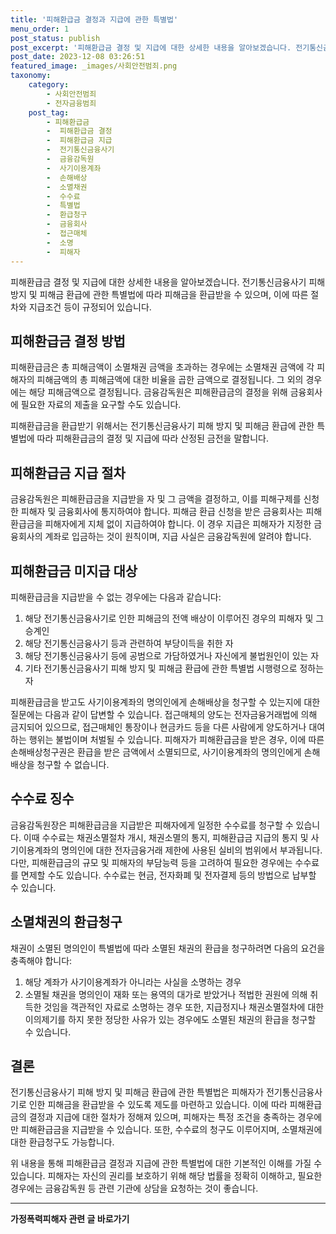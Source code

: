 ```yaml
---
title: '피해환급금 결정과 지급에 관한 특별법'
menu_order: 1
post_status: publish
post_excerpt: '피해환급금 결정 및 지급에 대한 상세한 내용을 알아보겠습니다. 전기통신금융사기 피해 방지 및 피해금 환급에 관한 특별법에 따라 피해금을 환급받을 수 있으며, 이에 따른 절차와 지급조건 등이 규정되어 있습니다.'
post_date: 2023-12-08 03:26:51
featured_image: _images/사회안전범죄.png
taxonomy:
    category:
        - 사회안전범죄
        - 전자금융범죄
    post_tag:
        - 피해환급금
        -  피해환급금 결정
        -  피해환급금 지급
        -  전기통신금융사기
        -  금융감독원
        -  사기이용계좌
        -  손해배상
        -  소멸채권
        -  수수료
        -  특별법
        -  환급청구
        -  금융회사
        -  접근매체
        -  소명
        -  피해자
---
```



피해환급금 결정 및 지급에 대한 상세한 내용을 알아보겠습니다. 전기통신금융사기 피해 방지 및 피해금 환급에 관한 특별법에 따라 피해금을 환급받을 수 있으며, 이에 따른 절차와 지급조건 등이 규정되어 있습니다.

## 피해환급금 결정 방법

피해환급금은 총 피해금액이 소멸채권 금액을 초과하는 경우에는 소멸채권 금액에 각 피해자의 피해금액의 총 피해금액에 대한 비율을 곱한 금액으로 결정됩니다. 그 외의 경우에는 해당 피해금액으로 결정됩니다. 금융감독원은 피해환급금의 결정을 위해 금융회사에 필요한 자료의 제출을 요구할 수도 있습니다.

피해환급금을 환급받기 위해서는 전기통신금융사기 피해 방지 및 피해금 환급에 관한 특별법에 따라 피해환급금의 결정 및 지급에 따라 산정된 금전을 말합니다.

## 피해환급금 지급 절차

금융감독원은 피해환급금을 지급받을 자 및 그 금액을 결정하고, 이를 피해구제를 신청한 피해자 및 금융회사에 통지하여야 합니다. 피해금 환급 신청을 받은 금융회사는 피해환급금을 피해자에게 지체 없이 지급하여야 합니다. 이 경우 지급은 피해자가 지정한 금융회사의 계좌로 입금하는 것이 원칙이며, 지급 사실은 금융감독원에 알려야 합니다.

## 피해환급금 미지급 대상

피해환급금을 지급받을 수 없는 경우에는 다음과 같습니다:
1. 해당 전기통신금융사기로 인한 피해금의 전액 배상이 이루어진 경우의 피해자 및 그 승계인
2. 해당 전기통신금융사기 등과 관련하여 부당이득을 취한 자
3. 해당 전기통신금융사기 등에 공범으로 가담하였거나 자신에게 불법원인이 있는 자
4. 기타 전기통신금융사기 피해 방지 및 피해금 환급에 관한 특별법 시행령으로 정하는 자

피해환급금을 받고도 사기이용계좌의 명의인에게 손해배상을 청구할 수 있는지에 대한 질문에는 다음과 같이 답변할 수 있습니다. 접근매체의 양도는 전자금융거래법에 의해 금지되어 있으므로, 접근매체인 통장이나 현금카드 등을 다른 사람에게 양도하거나 대여하는 행위는 불법이며 처벌될 수 있습니다. 피해자가 피해환급금을 받은 경우, 이에 따른 손해배상청구권은 환급을 받은 금액에서 소멸되므로, 사기이용계좌의 명의인에게 손해배상을 청구할 수 없습니다.

## 수수료 징수

금융감독원장은 피해환급금을 지급받은 피해자에게 일정한 수수료를 청구할 수 있습니다. 이때 수수료는 채권소멸절차 개시, 채권소멸의 통지, 피해환급금 지급의 통지 및 사기이용계좌의 명의인에 대한 전자금융거래 제한에 사용된 실비의 범위에서 부과됩니다. 다만, 피해환급금의 규모 및 피해자의 부담능력 등을 고려하여 필요한 경우에는 수수료를 면제할 수도 있습니다. 수수료는 현금, 전자화폐 및 전자결제 등의 방법으로 납부할 수 있습니다.

## 소멸채권의 환급청구

채권이 소멸된 명의인이 특별법에 따라 소멸된 채권의 환급을 청구하려면 다음의 요건을 충족해야 합니다:
1. 해당 계좌가 사기이용계좌가 아니라는 사실을 소명하는 경우
2. 소멸될 채권을 명의인이 재화 또는 용역의 대가로 받았거나 적법한 권원에 의해 취득한 것임을 객관적인 자료로 소명하는 경우
또한, 지급정지나 채권소멸절차에 대한 이의제기를 하지 못한 정당한 사유가 있는 경우에도 소멸된 채권의 환급을 청구할 수 있습니다.

## 결론

전기통신금융사기 피해 방지 및 피해금 환급에 관한 특별법은 피해자가 전기통신금융사기로 인한 피해금을 환급받을 수 있도록 제도를 마련하고 있습니다. 이에 따라 피해환급금의 결정과 지급에 대한 절차가 정해져 있으며, 피해자는 특정 조건을 충족하는 경우에만 피해환급금을 지급받을 수 있습니다. 또한, 수수료의 청구도 이루어지며, 소멸채권에 대한 환급청구도 가능합니다.

위 내용을 통해 피해환급금 결정과 지급에 관한 특별법에 대한 기본적인 이해를 가질 수 있습니다. 피해자는 자신의 권리를 보호하기 위해 해당 법률을 정확히 이해하고, 필요한 경우에는 금융감독원 등 관련 기관에 상담을 요청하는 것이 좋습니다.
<!-- wp:separator -->
<hr class="wp-block-separator has-alpha-channel-opacity"/>
<!-- /wp:separator -->

<!-- wp:group {"backgroundColor":"base","layout":{"type":"constrained"}} -->
<div class="wp-block-group has-base-background-color has-background"><!-- wp:paragraph {"align":"center","fontSize":"medium"} -->
<p class="has-text-align-center has-large-font-size"><strong>가정폭력피해자 관련 글 바로가기</strong></p>
<!-- /wp:paragraph -->


<!-- wp:latest-posts
{"categories":[{"id":27190,"count":19,"description":"","link":"https://uknowlaw.com/category/%ea%b0%80%ec%a0%95%ed%8f%ad%eb%a0%a5%ed%94%bc%ed%95%b4%ec%9e%90/","name":"가정폭력피해자","slug":"가정폭력피해자","taxonomy":"category","parent":0,"meta":[],"_links":{"self":[{"href":"https://uknowlaw.com/wp-json/wp/v2/categories/27190"}],"collection":[{"href":"https://uknowlaw.com/wp-json/wp/v2/categories"}],"about":[{"href":"https://uknowlaw.com/wp-json/wp/v2/taxonomies/category"}],"wp:post_type":[{"href":"https://uknowlaw.com/wp-json/wp/v2/posts?categories=27190"}],"curies":[{"name":"wp","href":"https://api.w.org/{rel}","templated":true}]}}],"postsToShow":100,"excerptLength":28,"postLayout":"grid","columns":2,"featuredImageAlign":"left","featuredImageSizeSlug":"large","fontSize":"small"} /--></div>
<!-- /wp:group -->